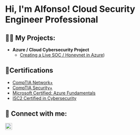 <h1>Hi, I'm Alfonso! Cloud Security Engineer Professional</h1>

<h2>👨‍💻 My Projects:</h2>

- <b>Azure / Cloud Cybersecurity Project</b>
  - [Creating a Live SOC / Honeynet in Azure](https://github.com/alfonsonyc2005/Azure-SOC))


<h2>📄Certifications</h2>

- [CompTIA Network+](https://private-user-images.githubusercontent.com/141835414/298616140-f02a9058-fc38-48bf-bb32-75a351e4953b.png?jwt=eyJhbGciOiJIUzI1NiIsInR5cCI6IkpXVCJ9.eyJpc3MiOiJnaXRodWIuY29tIiwiYXVkIjoicmF3LmdpdGh1YnVzZXJjb250ZW50LmNvbSIsImtleSI6ImtleTUiLCJleHAiOjE3MDU5MzM2ODcsIm5iZiI6MTcwNTkzMzM4NywicGF0aCI6Ii8xNDE4MzU0MTQvMjk4NjE2MTQwLWYwMmE5MDU4LWZjMzgtNDhiZi1iYjMyLTc1YTM1MWU0OTUzYi5wbmc_WC1BbXotQWxnb3JpdGhtPUFXUzQtSE1BQy1TSEEyNTYmWC1BbXotQ3JlZGVudGlhbD1BS0lBVkNPRFlMU0E1M1BRSzRaQSUyRjIwMjQwMTIyJTJGdXMtZWFzdC0xJTJGczMlMkZhd3M0X3JlcXVlc3QmWC1BbXotRGF0ZT0yMDI0MDEyMlQxNDIzMDdaJlgtQW16LUV4cGlyZXM9MzAwJlgtQW16LVNpZ25hdHVyZT0zMGI2ZGFhYzc5Y2FhNzNiZjU3MTAyMzdmNGE4N2JiMDMwOGNjZmQxZmUyNWJiODNkNTIwZjkzZWQ0MjEwNWI4JlgtQW16LVNpZ25lZEhlYWRlcnM9aG9zdCZhY3Rvcl9pZD0wJmtleV9pZD0wJnJlcG9faWQ9MCJ9.AZ-knkLVZTz3JAKmw19Lt4QaDiD1BvAtatzZInPR0R4)
- [CompTIA Security+](https://private-user-images.githubusercontent.com/141835414/298616893-66db4fab-3152-43d3-9d07-78e2a2a5c37b.png?jwt=eyJhbGciOiJIUzI1NiIsInR5cCI6IkpXVCJ9.eyJpc3MiOiJnaXRodWIuY29tIiwiYXVkIjoicmF3LmdpdGh1YnVzZXJjb250ZW50LmNvbSIsImtleSI6ImtleTUiLCJleHAiOjE3MDU5MzM4NDYsIm5iZiI6MTcwNTkzMzU0NiwicGF0aCI6Ii8xNDE4MzU0MTQvMjk4NjE2ODkzLTY2ZGI0ZmFiLTMxNTItNDNkMy05ZDA3LTc4ZTJhMmE1YzM3Yi5wbmc_WC1BbXotQWxnb3JpdGhtPUFXUzQtSE1BQy1TSEEyNTYmWC1BbXotQ3JlZGVudGlhbD1BS0lBVkNPRFlMU0E1M1BRSzRaQSUyRjIwMjQwMTIyJTJGdXMtZWFzdC0xJTJGczMlMkZhd3M0X3JlcXVlc3QmWC1BbXotRGF0ZT0yMDI0MDEyMlQxNDI1NDZaJlgtQW16LUV4cGlyZXM9MzAwJlgtQW16LVNpZ25hdHVyZT0wYWFkMTE3NDMxOTRjZGRjZTIxNzRkZmMwMTJhMDVmN2E2NDA5OGQ5MGIzYTI4NjY4NjdiNzM4ZWFjZjRlOGRhJlgtQW16LVNpZ25lZEhlYWRlcnM9aG9zdCZhY3Rvcl9pZD0wJmtleV9pZD0wJnJlcG9faWQ9MCJ9.eCK2YlWyA9zHPgFLv2broePfKi9BGForHV3sDuF8G9w)
- [Microsoft Certified: Azure Fundamentals](https://private-user-images.githubusercontent.com/141835414/298617339-88c01f61-2c8e-4d54-8a68-4fc80a30d6d3.png?jwt=eyJhbGciOiJIUzI1NiIsInR5cCI6IkpXVCJ9.eyJpc3MiOiJnaXRodWIuY29tIiwiYXVkIjoicmF3LmdpdGh1YnVzZXJjb250ZW50LmNvbSIsImtleSI6ImtleTUiLCJleHAiOjE3MDU5MzM5MjIsIm5iZiI6MTcwNTkzMzYyMiwicGF0aCI6Ii8xNDE4MzU0MTQvMjk4NjE3MzM5LTg4YzAxZjYxLTJjOGUtNGQ1NC04YTY4LTRmYzgwYTMwZDZkMy5wbmc_WC1BbXotQWxnb3JpdGhtPUFXUzQtSE1BQy1TSEEyNTYmWC1BbXotQ3JlZGVudGlhbD1BS0lBVkNPRFlMU0E1M1BRSzRaQSUyRjIwMjQwMTIyJTJGdXMtZWFzdC0xJTJGczMlMkZhd3M0X3JlcXVlc3QmWC1BbXotRGF0ZT0yMDI0MDEyMlQxNDI3MDJaJlgtQW16LUV4cGlyZXM9MzAwJlgtQW16LVNpZ25hdHVyZT00YjNmZmYyZDkwNWQ0NWY0Y2JiYzYwZjJkNDg0M2JiY2FjZTk2NzEzMWRkNWEyZDZmNGZmYWRiZTc5NDYzNDkzJlgtQW16LVNpZ25lZEhlYWRlcnM9aG9zdCZhY3Rvcl9pZD0wJmtleV9pZD0wJnJlcG9faWQ9MCJ9._vW6pMnDOhMWqDhmxd0pEyprt-SkHq5EjVPqF6dZ-LU)
- [ISC2 Certified in Cybersecurity](https://cpe.isc2.org/digitalcert)

<h2> 🤳 Connect with me:</h2>

[<img align="left" alt="AlfonsoPadilla | LinkedIn" width="22px" src="https://cdn.jsdelivr.net/npm/simple-icons@v3/icons/linkedin.svg" />][linkedin]

[linkedin]: https://www.linkedin.com/in/alfonso-padilla-tech9


